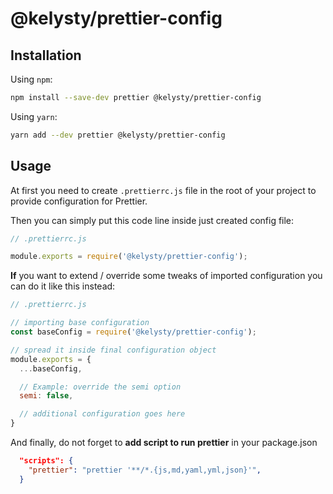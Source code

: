 # @kelysty/prettier-config

## Installation

Using `npm`:
```bash
npm install --save-dev prettier @kelysty/prettier-config
```
Using `yarn`:
```bash
yarn add --dev prettier @kelysty/prettier-config
```

## Usage

At first you need to create `.prettierrc.js` file in the root of your project
to provide configuration for Prettier.

Then you can simply put this code line inside just created config file:

```js
// .prettierrc.js

module.exports = require('@kelysty/prettier-config');
```

**If** you want to extend / override some tweaks of imported configuration
you can do it like this instead:

```js
// .prettierrc.js

// importing base configuration
const baseConfig = require('@kelysty/prettier-config');

// spread it inside final configuration object
module.exports = {
  ...baseConfig,

  // Example: override the semi option
  semi: false,

  // additional configuration goes here
}
```

And finally, do not forget to **add script to run prettier** in your package.json

```json
  "scripts": {
    "prettier": "prettier '**/*.{js,md,yaml,yml,json}'",
  }
```
